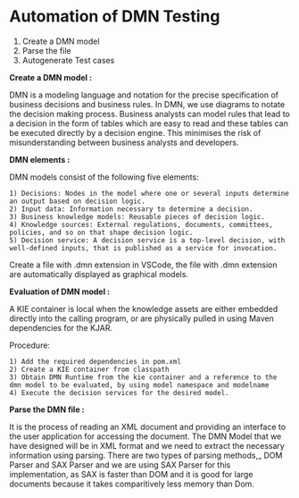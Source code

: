 # Automation of DMN Testing

1) Create a DMN model
2) Parse the file
3) Autogenerate Test cases

**Create a DMN model :**

  DMN is a modeling language and notation for the precise specification of business decisions and business rules.
  In DMN, we use diagrams to notate the decision making process.
  Business analysts can model rules that lead to a decision in the form of tables which are easy to read and these tables can be executed directly by a     decision engine. This minimises the risk of misunderstanding between business analysts and developers.

  **DMN elements :**
  
  DMN models consist of the following five elements:
  
    1) Decisions: Nodes in the model where one or several inputs determine an output based on decision logic.
    2) Input data: Information necessary to determine a decision. 
    3) Business knowledge models: Reusable pieces of decision logic. 
    4) Knowledge sources: External regulations, documents, committees, policies, and so on that shape decision logic. 
    5) Decision service: A decision service is a top-level decision, with well-defined inputs, that is published as a service for invocation.

  Create a file with .dmn extension in VSCode, the file with .dmn extension are automatically displayed as graphical models.
  
  **Evaluation of DMN model :**
  
  A KIE container is local when the knowledge assets are either embedded directly into the calling program, or are physically pulled in using Maven         dependencies for the KJAR.

  Procedure:
  
    1) Add the required dependencies in pom.xml 
    2) Create a KIE container from classpath
    3) Obtain DMN Runtime from the kie container and a reference to the dmn model to be evaluated, by using model namespace and modelname
    4) Execute the decision services for the desired model.
   
**Parse the DMN file :**
   
   It is the process of reading an XML document and providing an interface to the user application for accessing the document.
   The DMN Model that we have designed will be in XML format and we need to extract the necessary information using parsing.
   There are two types of parsing methods,_ DOM Parser and SAX Parser and we are using SAX Parser for this implementation, as SAX is faster than DOM and      it is good for large documents because it takes comparitively less memory than Dom.
   
